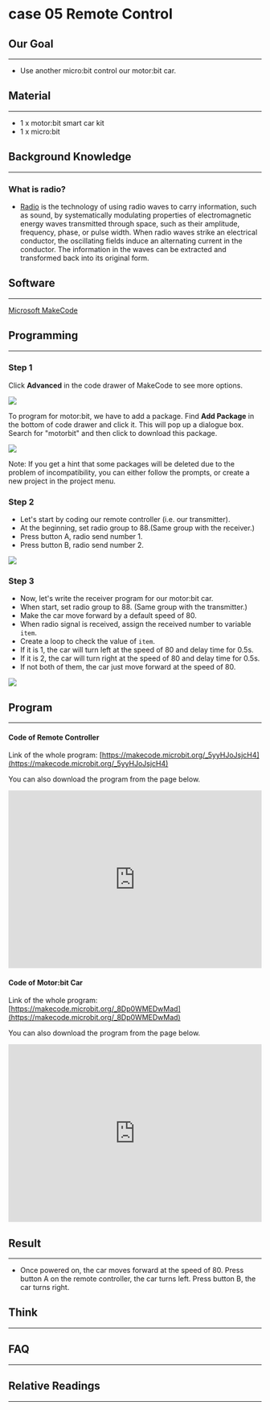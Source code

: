 # case 05 Remote Control 

## Our Goal
---
- Use another micro:bit control our motor:bit car.    

## Material
---

- 1 x motor:bit smart car kit
- 1 x micro:bit

## Background Knowledge
---

### What is radio?

- [Radio](https://en.wikipedia.org/wiki/Radio) is the technology of using radio waves to carry information, such as sound, by systematically modulating properties of electromagnetic energy waves transmitted through space, such as their amplitude, frequency, phase, or pulse width. When radio waves strike an electrical conductor, the oscillating fields induce an alternating current in the conductor. The information in the waves can be extracted and transformed back into its original form.


## Software
---
[Microsoft MakeCode](https://makecode.microbit.org/#)


## Programming
---

### Step 1

Click **Advanced** in the code drawer of MakeCode to see more options. 

![](./images/LjMR5IU.png)

To program for motor:bit, we have to add a package. Find **Add Package** in the bottom of code drawer and click it. This will pop up a dialogue box. Search for "motorbit" and then click to download this package.

![](./images/XDlSfIS.png)

Note: If you get a hint that some packages will be deleted due to the problem of incompatibility, you can either follow the prompts, or create a new project in the project menu. 

### Step 2

- Let's start by coding our remote controller (i.e. our transmitter).  
- At the beginning, set radio group to 88.(Same group with the receiver.)  
- Press button A, radio send number 1.   
- Press button B, radio send number 2.   

![](./images/RubvVRM.png)


### Step 3

- Now, let's write the receiver program for our motor:bit car.   
- When start, set radio group to 88. (Same group with the transmitter.)   
- Make the car move forward by a default speed of 80.   
- When radio signal is received, assign the received number to variable `item`.  
- Create a loop to check the value of `item`. 
- If it is 1, the car will turn left at the speed of 80 and delay time for 0.5s.   
- If it is 2, the car will turn right at the speed of 80 and delay time for 0.5s.  
- If not both of them, the car just move forward at the speed of 80.  
 
![](./images/TN6GnPt.png)  


## Program
---

#### Code of Remote Controller  

Link of the whole program: [https://makecode.microbit.org/_5yyHJoJsjcH4](https://makecode.microbit.org/_5yyHJoJsjcH4)

You can also download the program from the page below.  

<div style="position:relative;height:0;padding-bottom:70%;overflow:hidden;"><iframe style="position:absolute;top:0;left:0;width:100%;height:100%;" src="https://makecode.microbit.org/#pub:_5yyHJoJsjcH4" frameborder="0" sandbox="allow-popups allow-forms allow-scripts allow-same-origin"></iframe></div>

#### Code of Motor:bit Car  

Link of the whole program: [https://makecode.microbit.org/_8Dp0WMEDwMad](https://makecode.microbit.org/_8Dp0WMEDwMad)

You can also download the program from the page below.  

<div style="position:relative;height:0;padding-bottom:70%;overflow:hidden;"><iframe style="position:absolute;top:0;left:0;width:100%;height:100%;" src="https://makecode.microbit.org/#pub:_8Dp0WMEDwMad" frameborder="0" sandbox="allow-popups allow-forms allow-scripts allow-same-origin"></iframe></div>


## Result  
---

- Once powered on, the car moves forward at the speed of 80. Press button A on the remote controller, the car turns left. Press button B, the car turns right. 


## Think  
---


## FAQ
---

## Relative Readings  
---


